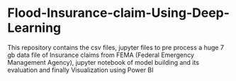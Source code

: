 # Flood-Insurance-claim-Using-Deep-Learning
This repository contains the csv files, jupyter files to pre process a huge 7 gb data file of Insurance claims from FEMA (Federal Emergency  Management Agency), jupyter notebook of model building and its evaluation and finally Visualization using Power BI
